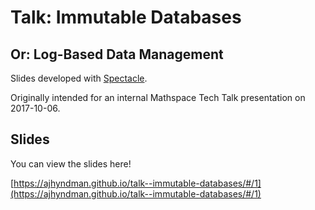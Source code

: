 # Talk: Immutable Databases

## Or: Log-Based Data Management

Slides developed with [Spectacle](https://github.com/FormidableLabs/spectacle).

Originally intended for an internal Mathspace Tech Talk presentation on 2017-10-06.

## Slides

You can view the slides here!

[https://ajhyndman.github.io/talk--immutable-databases/#/1](https://ajhyndman.github.io/talk--immutable-databases/#/1)
